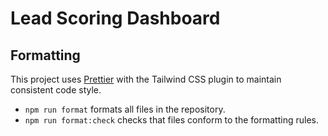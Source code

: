 # Lead Scoring Dashboard

## Formatting

This project uses [Prettier](https://prettier.io/) with the Tailwind CSS plugin to maintain consistent code style.

- `npm run format` formats all files in the repository.
- `npm run format:check` checks that files conform to the formatting rules.
